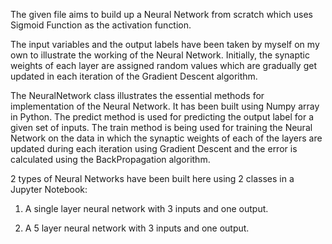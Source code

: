 The given file aims to build up a Neural Network from scratch which uses Sigmoid Function as the activation function.

The input variables and the output labels have been taken by myself on my own to illustrate the working of the Neural Network. Initially, the synaptic weights of each layer are assigned random values which are gradually get updated in each iteration of the Gradient Descent algorithm.

The NeuralNetwork class illustrates the essential methods for implementation of the Neural Network. It has been built using Numpy array in Python. The predict method is used for predicting the output label for a given set of inputs. The train method is being used for training the Neural Network on the data in which the synaptic weights of each of the layers are updated during each iteration using Gradient Descent and the error is calculated using the BackPropagation algorithm.

2 types of Neural Networks have been built here using 2 classes in a Jupyter Notebook:

1. A single layer neural network with 3 inputs and one output.

2. A 5 layer neural network with 3 inputs and one output.
 